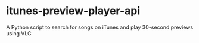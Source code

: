 # itunes-preview-player-api
A Python script to search for songs on iTunes and play 30-second previews using VLC
